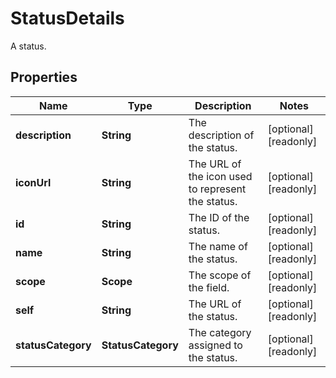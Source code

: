 

# StatusDetails

A status.

## Properties

| Name | Type | Description | Notes |
|------------ | ------------- | ------------- | -------------|
|**description** | **String** | The description of the status. |  [optional] [readonly] |
|**iconUrl** | **String** | The URL of the icon used to represent the status. |  [optional] [readonly] |
|**id** | **String** | The ID of the status. |  [optional] [readonly] |
|**name** | **String** | The name of the status. |  [optional] [readonly] |
|**scope** | **Scope** | The scope of the field. |  [optional] [readonly] |
|**self** | **String** | The URL of the status. |  [optional] [readonly] |
|**statusCategory** | **StatusCategory** | The category assigned to the status. |  [optional] [readonly] |



